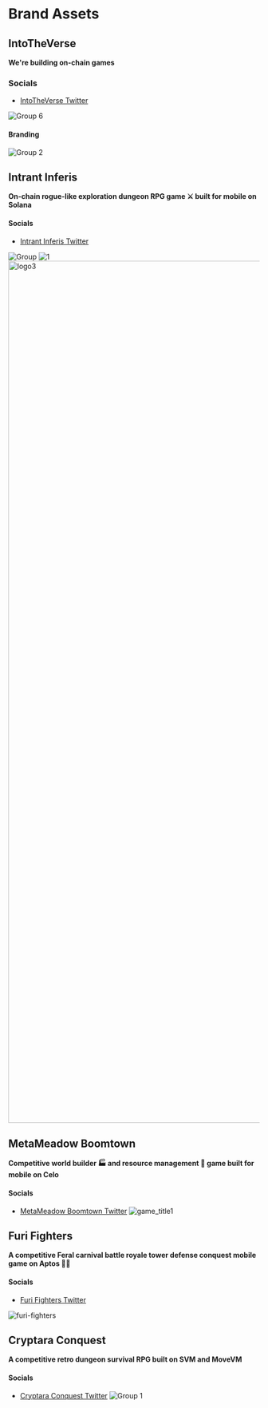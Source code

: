 # Brand Assets

## IntoTheVerse 

**We're building on-chain games**
### Socials
- [IntoTheVerse Twitter](https://x.com/IntoTheVerse_) 

![Group 6](https://github.com/IntoTheVerse/branding/assets/43913734/0cd104dd-df5e-47df-a4eb-bdc3002c0fd1)
#### Branding
![Group 2](https://github.com/IntoTheVerse/branding/assets/43913734/5a0cbf5f-302b-4ef4-a547-9e3562cfed34)

## Intrant Inferis

**On-chain rogue-like exploration dungeon RPG game ⚔️  built for mobile on Solana**

#### Socials
- [Intrant Inferis Twitter](https://x.com/intrantinferis)

![Group](https://github.com/IntoTheVerse/branding/assets/43913734/27a39996-2dc6-40e2-a2b7-a28e428083b6)
![1](https://github.com/IntoTheVerse/branding/assets/43913734/78a156e5-76e7-4dd2-8a0a-bce6313bd683)
<img width="1727" alt="logo3" src="https://github.com/IntoTheVerse/branding/assets/43913734/e0ed2196-69cc-4806-91e1-ee0ef4f5ca04">

## MetaMeadow Boomtown
**Competitive world builder 🏭 and resource management 🧱 game built for mobile on Celo**

#### Socials
- [MetaMeadow Boomtown Twitter](https://x.com/metaboomtown)
![game_title1](https://github.com/IntoTheVerse/branding/assets/43913734/3059b4d1-e044-46fd-9125-ca4e716c30a5)



## Furi Fighters
**A competitive Feral carnival battle royale tower defense conquest mobile game on Aptos 🧪🦍**

#### Socials
- [Furi Fighters Twitter](https://x.com/FuriFighters)

![furi-fighters](https://github.com/IntoTheVerse/branding/assets/43913734/9beeda11-75e7-4c06-90c0-0d63f85af20b)



## Cryptara Conquest
**A competitive retro dungeon survival RPG built on SVM and MoveVM**

#### Socials
- [Cryptara Conquest Twitter](https://x.com/CryptaraConq)
![Group 1](https://github.com/user-attachments/assets/df12957c-03d6-420c-b519-d5ab1301e432)












